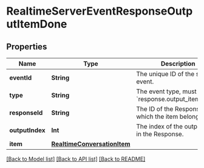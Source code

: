 # RealtimeServerEventResponseOutputItemDone

## Properties
Name | Type | Description | Notes
------------ | ------------- | ------------- | -------------
**eventId** | **String** | The unique ID of the server event. | 
**type** | **String** | The event type, must be &#x60;response.output_item.done&#x60;. | 
**responseId** | **String** | The ID of the Response to which the item belongs. | 
**outputIndex** | **Int** | The index of the output item in the Response. | 
**item** | [**RealtimeConversationItem**](RealtimeConversationItem.md) |  | 

[[Back to Model list]](../README.md#documentation-for-models) [[Back to API list]](../README.md#documentation-for-api-endpoints) [[Back to README]](../README.md)


